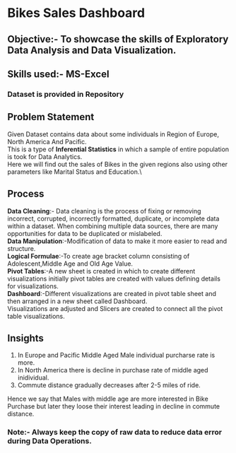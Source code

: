 # Bikes Sales Dashboard

## Objective:- To showcase the skills of Exploratory Data Analysis and Data Visualization.

## Skills used:- MS-Excel

### Dataset is provided in Repository

## Problem Statement
Given Dataset contains data about some individuals in Region of Europe, North America And Pacific.\
This is a type of __Inferential Statistics__ in which a sample of entire population is took for Data Analytics.\
Here we will find out the sales of Bikes in the given regions also using other parameters like Marital Status and Education.\

## Process
__Data Cleaning__:- Data cleaning is the process of fixing or removing incorrect, corrupted, incorrectly formatted, duplicate, or incomplete data within a dataset. When combining multiple data sources, there are many opportunities for data to be duplicated or mislabeled.\
__Data Manipulation__:-Modification of data to make it more easier to read and structure.\
__Logical Formulae__:-To create age bracket column consisting of Adolescent,Middle Age and Old Age Value.\
__Pivot Tables__:-A new sheet is created in which to create different visualizations initially pivot tables are created with values defining details for visualizations.\
__Dashboard__:-Different visualizations are created in pivot table sheet and then arranged in a new sheet called Dashboard.\
Visualizations are adjusted and Slicers are created to connect all the pivot table visualizations.

## Insights
1. In Europe and Pacific Middle Aged Male individual purcharse rate is more.
2. In North America there is decline in purchase rate of middle aged inidividual.
3. Commute distance gradually decreases after 2-5 miles of ride.

Hence we say that Males with middle age are more interested in Bike Purchase but later they loose their interest leading in decline in commute distance.
   
### Note:- Always keep the copy of raw data to reduce data error during Data Operations.

